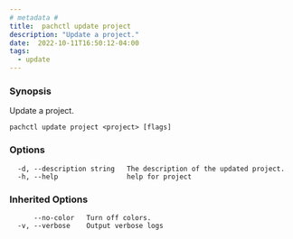```yaml
---
# metadata # 
title:  pachctl update project
description: "Update a project."
date:  2022-10-11T16:50:12-04:00
tags:
  - update
---
```


### Synopsis

Update a project.

```
pachctl update project <project> [flags]
```

### Options

```
  -d, --description string   The description of the updated project.
  -h, --help                 help for project
```

### Inherited Options

```
      --no-color   Turn off colors.
  -v, --verbose    Output verbose logs
```

